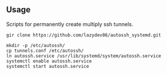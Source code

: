 Usage
-----

Scripts for permanently create multiply ssh tunnels. 

```
gir clone https://github.com/lazydev86/autossh_systemd.git

mkdir -p /etc/autossh/
cp tunnels.conf /etc/autossh/
ln autossh.service /usr/lib/systemd/system/autossh.service
systemctl enable autossh.service
systemctl start autossh.service
```

